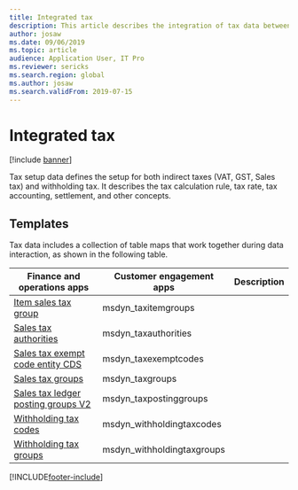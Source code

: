 ```yaml
---
title: Integrated tax
description: This article describes the integration of tax data between finance and operations and Dataverse.
author: josaw
ms.date: 09/06/2019
ms.topic: article
audience: Application User, IT Pro
ms.reviewer: sericks
ms.search.region: global
ms.author: josaw
ms.search.validFrom: 2019-07-15
---
```


# Integrated tax

[!include [banner](../../includes/banner.md)]



Tax setup data defines the setup for both indirect taxes (VAT, GST, Sales tax) and withholding tax. It describes the tax calculation rule, tax rate, tax accounting, settlement, and other concepts.

## Templates

Tax data includes a collection of table maps that work together during data interaction, as shown in the following table.

| Finance and operations apps | Customer engagement apps | Description |
|-----------------------------|-----------------------------------|-------------|
[Item sales tax group](mapping-reference.md#196) | msdyn_taxitemgroups | |
[Sales tax authorities](mapping-reference.md#193) | msdyn_taxauthorities | |
[Sales tax exempt code entity CDS](mapping-reference.md#194) | msdyn_taxexemptcodes | |
[Sales tax groups](mapping-reference.md#195) | msdyn_taxgroups | |
[Sales tax ledger posting groups V2](mapping-reference.md#197) | msdyn_taxpostinggroups | |
[Withholding tax codes](mapping-reference.md#210) | msdyn_withholdingtaxcodes | |
[Withholding tax groups](mapping-reference.md#211) | msdyn_withholdingtaxgroups | |

[!INCLUDE[footer-include](../../../../includes/footer-banner.md)]

